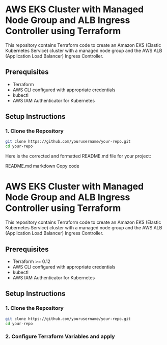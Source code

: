 # AWS EKS Cluster with Managed Node Group and ALB Ingress Controller using Terraform

This repository contains Terraform code to create an Amazon EKS (Elastic Kubernetes Service) cluster with a managed node group and the AWS ALB (Application Load Balancer) Ingress Controller.

## Prerequisites

- Terraform
- AWS CLI configured with appropriate credentials
- kubectl
- AWS IAM Authenticator for Kubernetes

## Setup Instructions

### 1. Clone the Repository

```sh
git clone https://github.com/yourusername/your-repo.git
cd your-repo
```

Here is the corrected and formatted README.md file for your project:

README.md
markdown
Copy code
# AWS EKS Cluster with Managed Node Group and ALB Ingress Controller using Terraform

This repository contains Terraform code to create an Amazon EKS (Elastic Kubernetes Service) cluster with a managed node group and the AWS ALB (Application Load Balancer) Ingress Controller.

## Prerequisites

- Terraform >= 0.12
- AWS CLI configured with appropriate credentials
- kubectl
- AWS IAM Authenticator for Kubernetes

## Setup Instructions

### 1. Clone the Repository

```sh
git clone https://github.com/yourusername/your-repo.git
cd your-repo
```
### 2. Configure Terraform Variables and apply

